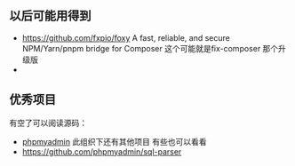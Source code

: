 ## 以后可能用得到

- https://github.com/fxpio/foxy 
  A fast, reliable, and secure NPM/Yarn/pnpm bridge for Composer
  这个可能就是fix-composer 那个升级版
- 


## 优秀项目

有空了可以阅读源码：

- [phpmyadmin](https://github.com/phpmyadmin/phpmyadmin)
    此组织下还有其他项目 有些也可以看看
- https://github.com/phpmyadmin/sql-parser